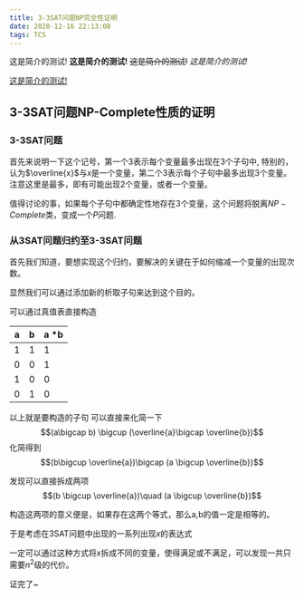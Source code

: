```yaml
---
title: 3-3SAT问题NP完全性证明
date: 2020-12-16 22:13:08
tags: TCS
---
```


这是简介的测试! **这是简介的测试!** ~~这是简介的测试!~~ *这是简介的测试!*

[这是简介的测试!](www.baidu.com)

<!-- more -->

## 3-3SAT问题NP-Complete性质的证明
### 3-3SAT问题
首先来说明一下这个记号，第一个$3$表示每个变量最多出现在$3$个子句中, 特别的，认为$\overline{x}$与$x$是一个变量，第二个$3$表示每个子句中最多出现3个变量。注意这里是最多，即有可能出现2个变量，或者一个变量。

值得讨论的事，如果每个子句中都确定性地存在3个变量，这个问题将脱离$NP-Complete$类，变成一个$P$问题.
### 从3SAT问题归约至3-3SAT问题
首先我们知道，要想实现这个归约，要解决的关键在于如何缩减一个变量的出现次数。

显然我们可以通过添加新的析取子句来达到这个目的。

可以通过真值表直接构造

| a    | b    | a *b |
| ---- | ---- | ---- |
| 1    | 1    | 1    |
| 0    | 0    | 1    |
| 1    | 0    | 0    |
| 0    | 1    | 0    |


以上就是要构造的子句
可以直接来化简一下
$$(a\bigcap b) \bigcup (\overline{a}\bigcap \overline{b})$$
化简得到
$$(b\bigcup \overline{a})\bigcap (a \bigcup \overline{b})$$

发现可以直接拆成两项
$$(b \bigcup \overline{a})\quad (a \bigcup \overline{b})$$

构造这两项的意义便是，如果存在这两个等式，那么a,b的值一定是相等的。

于是考虑在3SAT问题中出现的一系列出现$x$的表达式

一定可以通过这种方式将$x$拆成不同的变量，使得满足或不满足，可以发现一共只需要$n^2$级的代价。

证完了~
